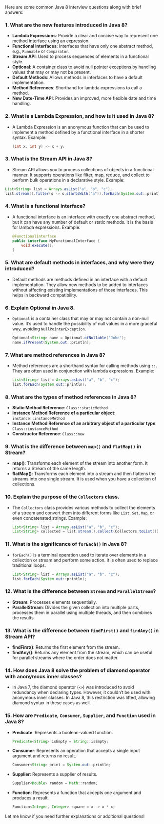 Here are some common Java 8 interview questions along with brief answers:

### 1. **What are the new features introduced in Java 8?**
   - **Lambda Expressions**: Provide a clear and concise way to represent one method interface using an expression.
   - **Functional Interfaces**: Interfaces that have only one abstract method, e.g., `Runnable` or `Comparator`.
   - **Stream API**: Used to process sequences of elements in a functional style.
   - **Optional**: A container class to avoid null pointer exceptions by handling values that may or may not be present.
   - **Default Methods**: Allows methods in interfaces to have a default implementation.
   - **Method References**: Shorthand for lambda expressions to call a method.
   - **New Date-Time API**: Provides an improved, more flexible date and time handling.

### 2. **What is a Lambda Expression, and how is it used in Java 8?**
   - A Lambda Expression is an anonymous function that can be used to implement a method defined by a functional interface in a shorter syntax. Example:
     ```java
     (int x, int y) -> x + y;
     ```

### 3. **What is the Stream API in Java 8?**
   - Stream API allows you to process collections of objects in a functional manner. It supports operations like filter, map, reduce, and collect to perform bulk operations in a declarative style.
   Example:
   ```java
   List<String> list = Arrays.asList("a", "b", "c");
   list.stream().filter(s -> s.startsWith("a")).forEach(System.out::println);
   ```

### 4. **What is a functional interface?**
   - A functional interface is an interface with exactly one abstract method, but it can have any number of default or static methods. It is the basis for lambda expressions. Example:
     ```java
     @FunctionalInterface
     public interface MyFunctionalInterface {
         void execute();
     }
     ```

### 5. **What are default methods in interfaces, and why were they introduced?**
   - Default methods are methods defined in an interface with a default implementation. They allow new methods to be added to interfaces without affecting existing implementations of those interfaces. This helps in backward compatibility.

### 6. **Explain Optional in Java 8.**
   - `Optional` is a container class that may or may not contain a non-null value. It’s used to handle the possibility of null values in a more graceful way, avoiding `NullPointerException`.
     ```java
     Optional<String> name = Optional.ofNullable("John");
     name.ifPresent(System.out::println);
     ```

### 7. **What are method references in Java 8?**
   - Method references are a shorthand syntax for calling methods using `::`. They are often used in conjunction with lambda expressions.
     Example:
     ```java
     List<String> list = Arrays.asList("a", "b", "c");
     list.forEach(System.out::println);
     ```

### 8. **What are the types of method references in Java 8?**
   - **Static Method Reference**: `Class::staticMethod`
   - **Instance Method Reference of a particular object**: `instance::instanceMethod`
   - **Instance Method Reference of an arbitrary object of a particular type**: `Class::instanceMethod`
   - **Constructor Reference**: `Class::new`

### 9. **What is the difference between `map()` and `flatMap()` in Stream?**
   - **map()**: Transforms each element of the stream into another form. It returns a Stream of the same length.
   - **flatMap()**: Transforms each element into a stream and then flattens the streams into one single stream. It is used when you have a collection of collections.

### 10. **Explain the purpose of the `Collectors` class.**
   - The `Collectors` class provides various methods to collect the elements of a stream and convert them into different forms like `List`, `Set`, `Map`, or even concatenated strings.
     Example:
     ```java
     List<String> list = Arrays.asList("a", "b", "c");
     List<String> collected = list.stream().collect(Collectors.toList());
     ```

### 11. **What is the significance of `forEach()` in Java 8?**
   - `forEach()` is a terminal operation used to iterate over elements in a collection or stream and perform some action. It is often used to replace traditional loops.
     ```java
     List<String> list = Arrays.asList("a", "b", "c");
     list.forEach(System.out::println);
     ```

### 12. **What is the difference between `Stream` and `ParallelStream`?**
   - **Stream**: Processes elements sequentially.
   - **ParallelStream**: Divides the given collection into multiple parts, processes them in parallel using multiple threads, and then combines the results.

### 13. **What is the difference between `findFirst()` and `findAny()` in Stream API?**
   - **findFirst()**: Returns the first element from the stream.
   - **findAny()**: Returns any element from the stream, which can be useful for parallel streams where the order does not matter.

### 14. **How does Java 8 solve the problem of diamond operator with anonymous inner classes?**
   - In Java 7, the diamond operator (`<>`) was introduced to avoid redundancy when declaring types. However, it couldn’t be used with anonymous inner classes. In Java 8, this restriction was lifted, allowing diamond syntax in these cases as well.

### 15. **How are `Predicate`, `Consumer`, `Supplier`, and `Function` used in Java 8?**
   - **Predicate**: Represents a boolean-valued function.
     ```java
     Predicate<String> isEmpty = String::isEmpty;
     ```
   - **Consumer**: Represents an operation that accepts a single input argument and returns no result.
     ```java
     Consumer<String> print = System.out::println;
     ```
   - **Supplier**: Represents a supplier of results.
     ```java
     Supplier<Double> random = Math::random;
     ```
   - **Function**: Represents a function that accepts one argument and produces a result.
     ```java
     Function<Integer, Integer> square = x -> x * x;
     ```

Let me know if you need further explanations or additional questions!
